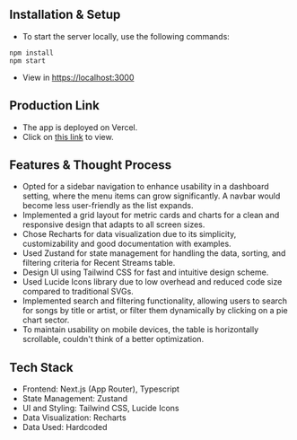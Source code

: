 ## Installation & Setup

- To start the server locally, use the following commands:

```code
npm install
npm start
```

- View in [https://localhost:3000](https://localhost:3000)

## Production Link

- The app is deployed on Vercel.
- Click on [this link](https://streamify-app-ten.vercel.app) to view.

## Features & Thought Process

- Opted for a sidebar navigation to enhance usability in a dashboard setting, where the menu items can grow significantly. A navbar would become less user-friendly as the list expands.
- Implemented a grid layout for metric cards and charts for a clean and responsive design that adapts to all screen sizes.
- Chose Recharts for data visualization due to its simplicity, customizability and good documentation with examples.
- Used Zustand for state management for handling the data, sorting, and filtering criteria for Recent Streams table.
- Design UI using Tailwind CSS for fast and intuitive design scheme.
- Used Lucide Icons library due to low overhead and reduced code size compared to traditional SVGs.
- Implemented search and filtering functionality, allowing users to search for songs by title or artist, or filter them dynamically by clicking on a pie chart sector.
- To maintain usability on mobile devices, the table is horizontally scrollable, couldn't think of a better optimization.

## Tech Stack

- Frontend: Next.js (App Router), Typescript
- State Management: Zustand
- UI and Styling: Tailwind CSS, Lucide Icons
- Data Visualization: Recharts
- Data Used: Hardcoded
